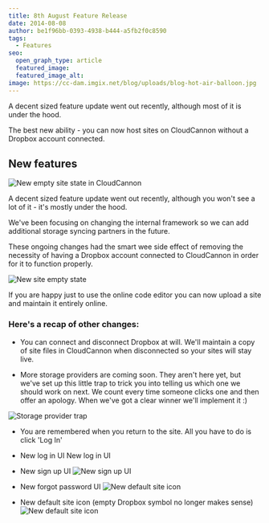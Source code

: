 ```yaml
---
title: 8th August Feature Release
date: 2014-08-08
author: be1f96bb-0393-4938-b444-a5fb2f0c8590
tags:
  - Features
seo:
  open_graph_type: article
  featured_image:
  featured_image_alt:
image: https://cc-dam.imgix.net/blog/uploads/blog-hot-air-balloon.jpg
---
```


A decent sized feature update went out recently, although most of it is under the hood.

The best new ability - you can now host sites on CloudCannon without a Dropbox account connected.
<!-- excerpt stop -->

## New features

![New empty site state in CloudCannon](https://cc-dam.imgix.net/blog/assets/blog/2014-08-08-feature-release/new-site-empty-state-header.png "New empty site state in CloudCannon")

A decent sized feature update went out recently, although you won't see a lot of it - it's mostly under the hood.

We've been focusing on changing the internal framework so we can add additional storage syncing partners in the future.

These ongoing changes had the smart wee side effect of removing the necessity of having a Dropbox account connected to CloudCannon in order for it to function properly.

![New site empty state](https://cc-dam.imgix.net/blog/assets/blog/2014-08-08-feature-release/new-site-empty-state.png)

If you are happy just to use the online code editor you can now upload a site and maintain it entirely online.

### Here's a recap of other changes:

* You can connect and disconnect Dropbox at will. We'll maintain a copy of site files in CloudCannon when disconnected so your sites will stay live.

* More storage providers are coming soon. They aren't here yet, but we've set up this little trap to trick you into telling us which one we should work on next. We count every time someone clicks one and then offer an apology. When we've got a clear winner we'll implement it :)

![Storage provider trap](https://cc-dam.imgix.net/blog/assets/blog/2014-08-08-feature-release/select-a-storage-provider.png)

* You are remembered when you return to the site. All you have to do is click 'Log In'

* New log in UI New log in UI

* New sign up UI ![New sign up UI](https://cc-dam.imgix.net/blog/assets/blog/2014-08-08-feature-release/new-sign-up.png)

* New forgot password UI ![New default site icon](https://cc-dam.imgix.net/blog/assets/blog/2014-08-08-feature-release/new-reset-password.png)

* New default site icon (empty Dropbox symbol no longer makes sense) ![New default site icon](https://cc-dam.imgix.net/blog/assets/blog/2014-08-08-feature-release/new-default-site-icon.png)